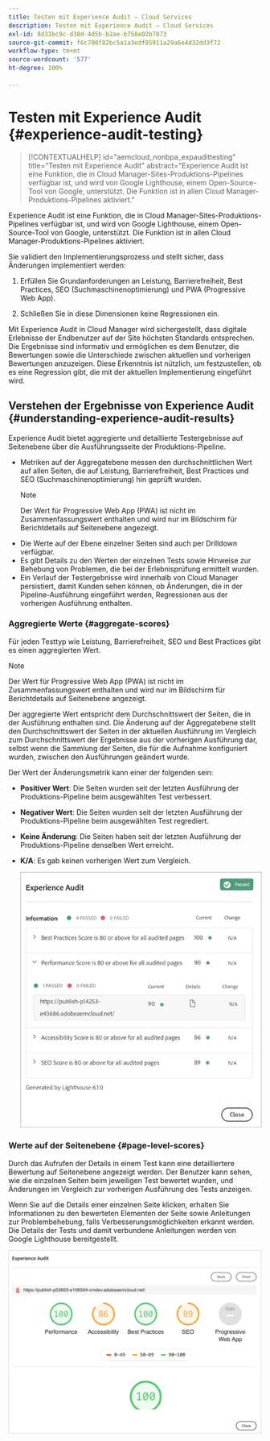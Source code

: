 ```yaml
---
title: Testen mit Experience Audit – Cloud Services
description: Testen mit Experience Audit – Cloud Services
exl-id: 8d31bc9c-d38d-4d5b-b2ae-b758e02b7073
source-git-commit: f6c700f82bc5a1a3edf05911a29a6e4d32dd3f72
workflow-type: tm+mt
source-wordcount: '577'
ht-degree: 100%

---
```


# Testen mit Experience Audit {#experience-audit-testing}

>[!CONTEXTUALHELP]
>id="aemcloud_nonbpa_expaudittesting"
>title="Testen mit Experience Audit"
>abstract="Experience Audit ist eine Funktion, die in Cloud Manager-Sites-Produktions-Pipelines verfügbar ist, und wird von Google Lighthouse, einem Open-Source-Tool von Google, unterstützt. Die Funktion ist in allen Cloud Manager-Produktions-Pipelines aktiviert."

Experience Audit ist eine Funktion, die in Cloud Manager-Sites-Produktions-Pipelines verfügbar ist, und wird von Google Lighthouse, einem Open-Source-Tool von Google, unterstützt. Die Funktion ist in allen Cloud Manager-Produktions-Pipelines aktiviert.

Sie validiert den Implementierungsprozess und stellt sicher, dass Änderungen implementiert werden:

1. Erfüllen Sie Grundanforderungen an Leistung, Barrierefreiheit, Best Practices, SEO (Suchmaschinenoptimierung) und PWA (Progressive Web App).

1. Schließen Sie in diese Dimensionen keine Regressionen ein.

Mit Experience Audit in Cloud Manager wird sichergestellt, dass digitale Erlebnisse der Endbenutzer auf der Site höchsten Standards entsprechen. Die Ergebnisse sind informativ und ermöglichen es dem Benutzer, die Bewertungen sowie die Unterschiede zwischen aktuellen und vorherigen Bewertungen anzuzeigen. Diese Erkenntnis ist nützlich, um festzustellen, ob es eine Regression gibt, die mit der aktuellen Implementierung eingeführt wird.

## Verstehen der Ergebnisse von Experience Audit {#understanding-experience-audit-results}

Experience Audit bietet aggregierte und detaillierte Testergebnisse auf Seitenebene über die Ausführungsseite der Produktions-Pipeline.

* Metriken auf der Aggregatebene messen den durchschnittlichen Wert auf allen Seiten, die auf Leistung, Barrierefreiheit, Best Practices und SEO (Suchmaschinenoptimierung) hin geprüft wurden.
   >[!NOTE]
   >Der Wert für Progressive Web App (PWA) ist nicht im Zusammenfassungswert enthalten und wird nur im Bildschirm für Berichtdetails auf Seitenebene angezeigt.
* Die Werte auf der Ebene einzelner Seiten sind auch per Drilldown verfügbar.
* Es gibt Details zu den Werten der einzelnen Tests sowie Hinweise zur Behebung von Problemen, die bei der Erlebnisprüfung ermittelt wurden.
* Ein Verlauf der Testergebnisse wird innerhalb von Cloud Manager persistiert, damit Kunden sehen können, ob Änderungen, die in der Pipeline-Ausführung eingeführt werden, Regressionen aus der vorherigen Ausführung enthalten.

### Aggregierte Werte {#aggregate-scores}

Für jeden Testtyp wie Leistung, Barrierefreiheit, SEO und Best Practices gibt es einen aggregierten Wert.
>[!NOTE]
>Der Wert für Progressive Web App (PWA) ist nicht im Zusammenfassungswert enthalten und wird nur im Bildschirm für Berichtdetails auf Seitenebene angezeigt.

Der aggregierte Wert entspricht dem Durchschnittswert der Seiten, die in der Ausführung enthalten sind. Die Änderung auf der Aggregatebene stellt den Durchschnittswert der Seiten in der aktuellen Ausführung im Vergleich zum Durchschnittswert der Ergebnisse aus der vorherigen Ausführung dar, selbst wenn die Sammlung der Seiten, die für die Aufnahme konfiguriert wurden, zwischen den Ausführungen geändert wurde.

Der Wert der Änderungsmetrik kann einer der folgenden sein:

* **Positiver Wert**: Die Seiten wurden seit der letzten Ausführung der Produktions-Pipeline beim ausgewählten Test verbessert.

* **Negativer Wert**: Die Seiten wurden seit der letzten Ausführung der Produktions-Pipeline beim ausgewählten Test regrediert.

* **Keine Änderung**: Die Seiten haben seit der letzten Ausführung der Produktions-Pipeline denselben Wert erreicht.

* **K/A**: Es gab keinen vorherigen Wert zum Vergleich.

   ![](/help/implementing/cloud-manager/assets/exp-audit-1.png)


### Werte auf der Seitenebene {#page-level-scores}

Durch das Aufrufen der Details in einem Test kann eine detailliertere Bewertung auf Seitenebene angezeigt werden. Der Benutzer kann sehen, wie die einzelnen Seiten beim jeweiligen Test bewertet wurden, und Änderungen im Vergleich zur vorherigen Ausführung des Tests anzeigen.

Wenn Sie auf die Details einer einzelnen Seite klicken, erhalten Sie Informationen zu den bewerteten Elementen der Seite sowie Anleitungen zur Problembehebung, falls Verbesserungsmöglichkeiten erkannt werden. Die Details der Tests und damit verbundene Anleitungen werden von Google Lighthouse bereitgestellt.

![](/help/implementing/cloud-manager/assets/exp-audit-2.png)
